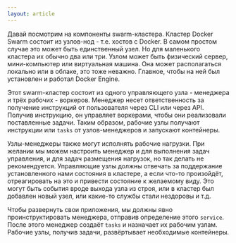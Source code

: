 ```yaml
---
layout: article
---
```


Давай посмотрим на компоненты swarm-кластера. Кластер Docker Swarm состоит из узлов-нод - т.е. хостов с Docker. В самом простом случае это может быть единственный узел. Но для маленького кластера их обычно два или три. Узлом может быть физический сервер, мини-компьютер или виртуальная машина. Она может располагаться локально или в облаке, это тоже неважно. Главное, чтобы на ней был установлен и работал Docker Engine.

Этот swarm-кластер состоит из одного управляющего узла - менеджера и трёх рабочих - воркеров. Менеджер несет ответственность за получение инструкций от пользователя через CLI или через API. Получив инструкцию, он управляет воркерами, чтобы они реализовали поставленные задачи. Таким образом, рабочие узлы получают инструкции или `tasks` от узлов-менеджеров и запускают контейнеры. 

Узлы-менеджеры также могут исполнять рабочие нагрузки. При желании мы можем настроить менеджер и для выполнения задач управления, и для задач размещения нагрузок, но так делать не рекомендуется. Управляющие узлы должны отвечать за поддержание установленного нами состояния в кластере, а если что-то произойдёт, отреагировать на это и привести состояние к желаемому виду. Это могут быть события вроде выхода узла из строя, или в кластер был добавлен новый узел, или какие-то службы стали нездоровы и т.д.

Чтобы развернуть свои приложения, мы должны явно проинструктировать менеджера, отправив определение этого `service`. После этого менеджер создаёт `tasks` и назначает их рабочим узлам. Рабочие узлы, получив задачи, развёртывает необходимые контейнеры.
